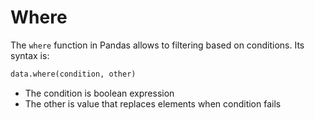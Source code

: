 # Where
The `where` function in Pandas allows to filtering based on conditions. Its syntax is:
```python
data.where(condition, other)
```
* The condition is boolean expression
* The other is value that replaces elements when condition fails